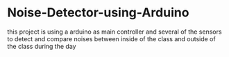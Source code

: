 # Noise-Detector-using-Arduino
this project is using a arduino as main controller and several of the sensors to detect and compare noises between inside of the class and outside of the class during the day
